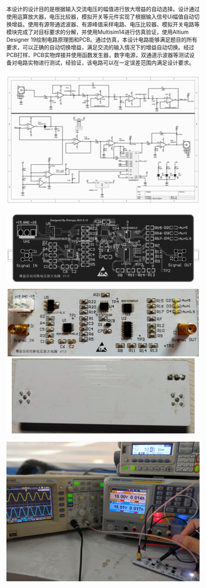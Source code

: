   本设计的设计目的是根据输入交流电压的幅值进行放大增益的自动选择。设计通过使用运算放大器，电压比较器，模拟开关等元件实现了根据输入信号Ui幅值自动切换增益。使用有源带通滤波器、有源峰值采样电路、电压比较器、模拟开关电路等模块完成了对目标要求的分解，并使用Multisim14进行仿真验证，使用Altium Designer 19绘制电路原理图和PCB。通过仿真，本设计电路能够满足题目的所有要求，可以正确的自动切换增益，满足交流的输入情况下的增益自动切换。经过PCB打样、PCB实物焊接并使用函数发生器，数字电源，双通道示波器等测试设备对电路实物进行测试，经验证，该电路可以在一定误差范围内满足设计要求。

![](/2.Docs/SCH.jpg)

![](/2.Docs/PCBjpg.jpg)

![](/2.Docs/Circuit.jpg)

![](/2.Docs/real.jpg)
